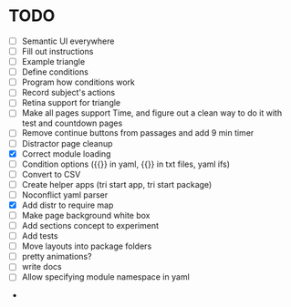 # TODO

- [ ] Semantic UI everywhere
- [ ] Fill out instructions
- [ ] Example triangle
- [ ] Define conditions
- [ ] Program how conditions work
- [ ] Record subject's actions
- [ ] Retina support for triangle
- [ ] Make all pages support Time, and figure out a clean way to do it with test and countdown pages
- [ ] Remove continue buttons from passages and add 9 min timer
- [ ] Distractor page cleanup
- [x] Correct module loading
- [ ] Condition options ({{}} in yaml, {{}} in txt files, yaml ifs)
- [ ] Convert to CSV
- [ ] Create helper apps (tri start app, tri start package)
- [ ] Noconflict yaml parser
- [x] Add distr to require map
- [ ] Make page background white box
- [ ] Add sections concept to experiment
- [ ] Add tests
- [ ] Move layouts into package folders
- [ ] pretty animations?
- [ ] write docs
- [ ] Allow specifying module namespace in yaml
- 